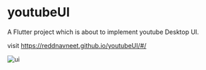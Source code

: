 # youtubeUI

A Flutter project which is about to implement youtube Desktop UI.

visit https://reddnavneet.github.io/youtubeUI/#/

![ui](https://github.com/reddnavneet/youtubeUI/blob/main/image.gif)

